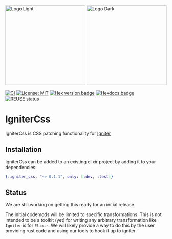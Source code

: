 <!--
SPDX-FileCopyrightText: 2025 Shahryar Tavakkoli

SPDX-License-Identifier: MIT
-->

<img src="https://github.com/ash-project/igniter/blob/main/logos/igniter-logo-small.png?raw=true#gh-light-mode-only" alt="Logo Light" width="250">
<img src="https://github.com/ash-project/igniter/blob/main/logos/igniter-logo-small.png?raw=true#gh-dark-mode-only" alt="Logo Dark" width="250">

[![CI](https://github.com/ash-project/igniter_css/actions/workflows/elixir.yml/badge.svg)](https://github.com/ash-project/igniter_css/actions/workflows/elixir.yml)
[![License: MIT](https://img.shields.io/badge/License-MIT-yellow.svg)](https://opensource.org/licenses/MIT)
[![Hex version badge](https://img.shields.io/hexpm/v/igniter_css.svg)](https://hex.pm/packages/igniter_css)
[![Hexdocs badge](https://img.shields.io/badge/docs-hexdocs-purple)](https://hexdocs.pm/igniter_css)
[![REUSE status](https://api.reuse.software/badge/github.com/ash-project/igniter_css)](https://api.reuse.software/info/github.com/ash-project/igniter_css)

# IgniterCss

IgniterCss is CSS patching functionality for [Igniter](https://hexdocs.pm/igniter)

## Installation

IgniterCss can be added to an existing elixir project by adding it to your dependencies:

```elixir
{:igniter_css, "~> 0.1.1", only: [:dev, :test]}
```

## Status

We are still working on getting this ready for an initial release.

The initial codemods will be limited to specific transformations. This is not intended to
be a toolkit (yet) for writing any arbitrary transformation like `Igniter` is for `Elixir`.
We will likely provide a way to do this by the user providing rust code and using our tools
to hook it up to igniter.
